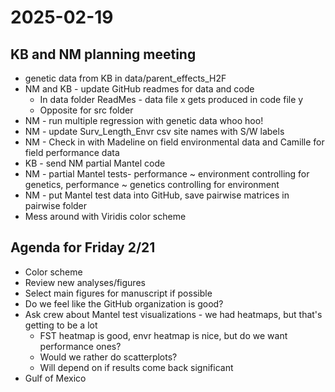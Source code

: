 # 2025-02-19
## KB and NM planning meeting
- genetic data from KB in data/parent_effects_H2F
- NM and KB - update GitHub readmes for data and code
  - In data folder ReadMes - data file x gets produced in code file y
  - Opposite for src folder
- NM - run multiple regression with genetic data whoo hoo!
- NM - update Surv_Length_Envr csv site names with S/W labels
- NM - Check in with Madeline on field environmental data and Camille for field performance data
- KB - send NM partial Mantel code
- NM - partial Mantel tests- performance ~ environment controlling for genetics, performance ~ genetics controlling for environment
- NM - put Mantel test data into GitHub, save pairwise matrices in pairwise folder
- Mess around with Viridis color scheme

## Agenda for Friday 2/21
- Color scheme
- Review new analyses/figures
- Select main figures for manuscript if possible
- Do we feel like the GitHub organization is good?
- Ask crew about Mantel test visualizations - we had heatmaps, but that's getting to be a lot
  - FST heatmap is good, envr heatmap is nice, but do we want performance ones?
  - Would we rather do scatterplots?
  - Will depend on if results come back significant
- Gulf of Mexico
